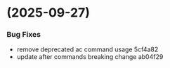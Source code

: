 #  (2025-09-27)


### Bug Fixes

* remove deprecated ac command usage 5cf4a82
* update after commands breaking change ab04f29



